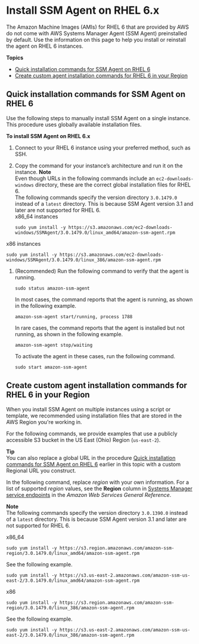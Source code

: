 # Install SSM Agent on RHEL 6\.x<a name="agent-install-rhel-6"></a>

The Amazon Machine Images \(AMIs\) for RHEL 6 that are provided by AWS do not come with AWS Systems Manager Agent \(SSM Agent\) preinstalled by default\. Use the information on this page to help you install or reinstall the agent on RHEL 6 instances\.

**Topics**
+ [Quick installation commands for SSM Agent on RHEL 6](#quick-install-rhel-6)
+ [Create custom agent installation commands for RHEL 6 in your Region](#custom-url-rhel-6)

## Quick installation commands for SSM Agent on RHEL 6<a name="quick-install-rhel-6"></a>

Use the following steps to manually install SSM Agent on a single instance\. This procedure uses globally available installation files\. 

**To install SSM Agent on RHEL 6\.x**

1. Connect to your RHEL 6 instance using your preferred method, such as SSH\. 

1. Copy the command for your instance’s architecture and run it on the instance\.
**Note**  
Even though URLs in the following commands include an `ec2-downloads-windows` directory, these are the correct global installation files for RHEL 6\.   
The following commands specify the version directory `3.0.1479.0` instead of a `latest` directory\. This is because SSM Agent version 3\.1 and later are not supported for RHEL 6\.  
x86\_64 instances  

   ```
   sudo yum install -y https://s3.amazonaws.com/ec2-downloads-windows/SSMAgent/3.0.1479.0/linux_amd64/amazon-ssm-agent.rpm
   ```  
x86 instances  

   ```
   sudo yum install -y https://s3.amazonaws.com/ec2-downloads-windows/SSMAgent/3.0.1479.0/linux_386/amazon-ssm-agent.rpm
   ```

1. \(Recommended\) Run the following command to verify that the agent is running\.

   ```
   sudo status amazon-ssm-agent
   ```

   In most cases, the command reports that the agent is running, as shown in the following example\.

   ```
   amazon-ssm-agent start/running, process 1788
   ```

   In rare cases, the command reports that the agent is installed but not running, as shown in the following example\.

   ```
   amazon-ssm-agent stop/waiting
   ```

   To activate the agent in these cases, run the following command\.

   ```
   sudo start amazon-ssm-agent
   ```

## Create custom agent installation commands for RHEL 6 in your Region<a name="custom-url-rhel-6"></a>

When you install SSM Agent on multiple instances using a script or template, we recommended using installation files that are stored in the AWS Region you're working in\. 

For the following commands, we provide examples that use a publicly accessible S3 bucket in the US East \(Ohio\) Region \(`us-east-2`\)\. 

**Tip**  
You can also replace a global URL in the procedure [Quick installation commands for SSM Agent on RHEL 6](#quick-install-rhel-6) earlier in this topic with a custom Regional URL you construct\.

In the following command, replace *region* with your own information\. For a list of supported *region* values, see the **Region** column in [Systems Manager service endpoints](https://docs.aws.amazon.com/general/latest/gr/ssm.html#ssm_region) in the *Amazon Web Services General Reference*\.

**Note**  
The following commands specify the version directory `3.0.1390.0` instead of a `latest` directory\. This is because SSM Agent version 3\.1 and later are not supported for RHEL 6\.

x86\_64  

```
sudo yum install -y https://s3.region.amazonaws.com/amazon-ssm-region/3.0.1479.0/linux_amd64/amazon-ssm-agent.rpm
```
See the following example\.  

```
sudo yum install -y https://s3.us-east-2.amazonaws.com/amazon-ssm-us-east-2/3.0.1479.0/linux_amd64/amazon-ssm-agent.rpm
```

x86  

```
sudo yum install -y https://s3.region.amazonaws.com/amazon-ssm-region/3.0.1479.0/linux_386/amazon-ssm-agent.rpm
```
See the following example\.  

```
sudo yum install -y https://s3.us-east-2.amazonaws.com/amazon-ssm-us-east-2/3.0.1479.0/linux_386/amazon-ssm-agent.rpm
```